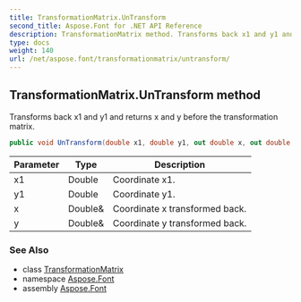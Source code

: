 ```yaml
---
title: TransformationMatrix.UnTransform
second_title: Aspose.Font for .NET API Reference
description: TransformationMatrix method. Transforms back x1 and y1 and returns x and y before the transformation matrix
type: docs
weight: 140
url: /net/aspose.font/transformationmatrix/untransform/
---
```

## TransformationMatrix.UnTransform method

Transforms back x1 and y1 and returns x and y before the transformation matrix.

```csharp
public void UnTransform(double x1, double y1, out double x, out double y)
```

| Parameter | Type | Description |
| --- | --- | --- |
| x1 | Double | Coordinate x1. |
| y1 | Double | Coordinate y1. |
| x | Double& | Coordinate x transformed back. |
| y | Double& | Coordinate y transformed back. |

### See Also

* class [TransformationMatrix](../)
* namespace [Aspose.Font](../../../aspose.font/)
* assembly [Aspose.Font](../../../)


